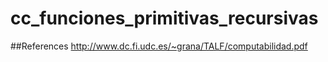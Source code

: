 # cc_funciones_primitivas_recursivas
##References
http://www.dc.fi.udc.es/~grana/TALF/computabilidad.pdf
